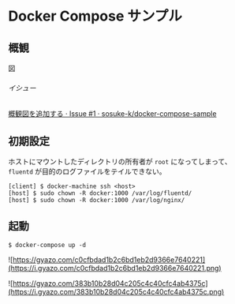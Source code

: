 # Docker Compose サンプル

## 概観

図

###### イシュー
[概観図を追加する · Issue #1 · sosuke-k/docker-compose-sample](https://github.com/sosuke-k/docker-compose-sample/issues/1)

## 初期設定

ホストにマウントしたディレクトリの所有者が `root` になってしまって、 `fluentd` が目的のログファイルをテイルできない。

```
[client] $ docker-machine ssh <host>
[host] $ sudo chown -R docker:1000 /var/log/fluentd/
[host] $ sudo chown -R docker:1000 /var/log/nginx/
```

## 起動

```
$ docker-compose up -d
```

![https://gyazo.com/c0cfbdad1b2c6bd1eb2d9366e7640221](https://i.gyazo.com/c0cfbdad1b2c6bd1eb2d9366e7640221.png)

![https://gyazo.com/383b10b28d04c205c4c40cfc4ab4375c](https://i.gyazo.com/383b10b28d04c205c4c40cfc4ab4375c.png)

